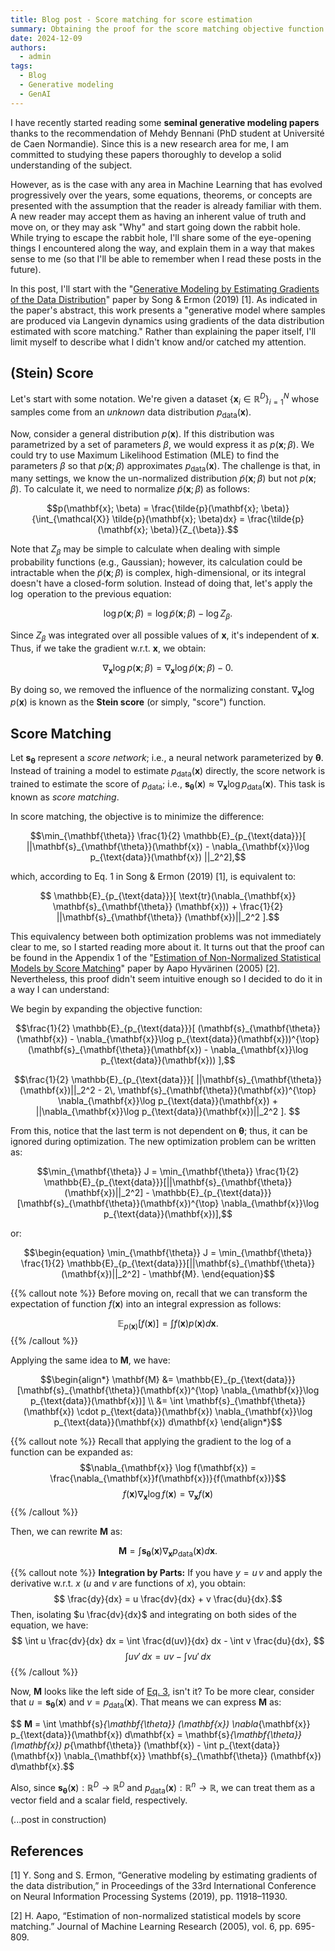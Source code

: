 ```yaml
---
title: Blog post - Score matching for score estimation
summary: Obtaining the proof for the score matching objective function 
date: 2024-12-09
authors:
  - admin
tags:
  - Blog
  - Generative modeling
  - GenAI
---
```


I have recently started reading some **seminal generative modeling papers** thanks to the recommendation of Mehdy Bennani (PhD student at Université de Caen Normandie).
Since this is a new research area for me, I am committed to studying these papers thoroughly to develop a solid understanding of the subject. 

However, as is the case with any area in Machine Learning that has evolved progressively over the years, some equations, theorems, or concepts are presented with the assumption that the reader is already familiar with them. 
A new reader may accept them as having an inherent value of truth and move on, or they may ask "Why" and start going down the rabbit hole.
While trying to escape the rabbit hole, I'll share some of the eye-opening things I encountered along the way, and explain them in a way that makes sense to me
(so that I'll be able to remember when I read these posts in the future).


In this post, I'll start with the "[Generative Modeling by Estimating Gradients of the Data Distribution](https://dl.acm.org/doi/10.5555/3454287.3455354)" paper by Song & Ermon (2019) [1].
As indicated in the paper's abstract, this work presents a "generative model where samples are produced via Langevin dynamics using gradients of the data distribution estimated with score matching."
Rather than explaining the paper itself, I'll limit myself to describe what I didn't know and/or catched my attention.

## (Stein) Score

Let's start with some notation. 
We're given a dataset $\{ \mathbf{x}_i \in \mathbb{R}^D \}_{i=1}^N$ whose samples come from an _unknown_ data distribution $p_{\text{data}}(\mathbf{x})$.

Now, consider a general distribution $p(\mathbf{x})$.
If this distribution was parametrized by a set of parameters $\beta$, we would express it as $p(\mathbf{x}; \beta)$.
We could try to use Maximum Likelihood Estimation (MLE) to find the parameters $\beta$ so that $p(\mathbf{x}; \beta)$ approximates $p_{\text{data}}(\mathbf{x})$.
The challenge is that, in many settings, we know the un-normalized distribution $\tilde{p}(\mathbf{x}; \beta)$ but not $p(\mathbf{x}; \beta)$.
To calculate it, we need to normalize $\tilde{p}(\mathbf{x}; \beta)$ as follows:

$$p(\mathbf{x}; \beta) = \frac{\tilde{p}(\mathbf{x}; \beta)}{\int_{\mathcal{X}} \tilde{p}(\mathbf{x}; \beta)dx} = \frac{\tilde{p}(\mathbf{x}; \beta)}{Z_{\beta}}.$$

Note that $Z_{\beta}$ may be simple to calculate when dealing with simple probability functions (e.g., Gaussian); however, its calculation
could be intractable when the $\tilde{p}(\mathbf{x}; \beta)$ is complex, high-dimensional, or its integral doesn't have a closed-form solution.
Instead of doing that, let's apply the $\log$ operation to the previous equation:

$$\log p(\mathbf{x}; \beta) = \log \tilde{p}(\mathbf{x}; \beta) - \log Z_{\beta}.$$

Since $Z_{\beta}$ was integrated over all possible values of $\mathbf{x}$, it's independent of $\mathbf{x}$.
Thus, if we take the gradient w.r.t. $\mathbf{x}$, we obtain:

$$\nabla_{\mathbf{x}} \log p(\mathbf{x}; \beta) = \nabla_{\mathbf{x}} \log \tilde{p}(\mathbf{x}; \beta) - 0.$$

By doing so, we removed the influence of the normalizing constant. 
$\nabla_{\mathbf{x}} \log p(\mathbf{x})$ is known as the **Stein score** (or simply, "score") function. 

## Score Matching

Let $\mathbf{s}_{\mathbf{\theta}}$ represent a _score network_; i.e., a neural network parameterized by $\mathbf{\theta}$.
Instead of training a model to estimate $p_{\text{data}}(\mathbf{x})$ directly, the score network is trained to estimate the score of $p_{\text{data}}$; i.e., 
$\mathbf{s}_{\mathbf{\theta}} (\mathbf{x}) \approx \nabla_{\mathbf{x}} \log p_{\text{data}}(\mathbf{x})$.
This task is known as _score matching_.

In score matching, the objective is to minimize the difference:

$$\min_{\mathbf{\theta}} \frac{1}{2} \mathbb{E}_{p_{\text{data}}}[ ||\mathbf{s}_{\mathbf{\theta}}(\mathbf{x}) - \nabla_{\mathbf{x}}\log p_{\text{data}}(\mathbf{x}) ||_2^2],$$

which, according to Eq. 1 in Song & Ermon (2019) [1], is equivalent to:

$$ \mathbb{E}_{p_{\text{data}}}[ \text{tr}(\nabla_{\mathbf{x}} \mathbf{s}_{\mathbf{\theta}} (\mathbf{x})) + \frac{1}{2} ||\mathbf{s}_{\mathbf{\theta}} (\mathbf{x})||_2^2  ].$$

This equivalency between both optimization problems was not immediately clear to me, so I started reading more about it.
It turns out that the proof can be found in the Appendix 1 of the
"[Estimation of Non-Normalized Statistical Models by Score Matching](https://jmlr.csail.mit.edu/papers/volume6/hyvarinen05a/old.pdf)" paper by Aapo Hyvärinen (2005) [2].
Nevertheless, this proof didn't seem intuitive enough so I decided to do it in a way I can understand:

We begin by expanding the objective function:

$$\frac{1}{2} \mathbb{E}_{p_{\text{data}}}[ (\mathbf{s}_{\mathbf{\theta}}(\mathbf{x}) - \nabla_{\mathbf{x}}\log p_{\text{data}}(\mathbf{x}))^{\top}(\mathbf{s}_{\mathbf{\theta}}(\mathbf{x}) - \nabla_{\mathbf{x}}\log p_{\text{data}}(\mathbf{x}))  ],$$

$$\frac{1}{2} \mathbb{E}_{p_{\text{data}}}[ ||\mathbf{s}_{\mathbf{\theta}}(\mathbf{x})||_2^2 - 2\, \mathbf{s}_{\mathbf{\theta}}(\mathbf{x})^{\top} \nabla_{\mathbf{x}}\log p_{\text{data}}(\mathbf{x}) + ||\nabla_{\mathbf{x}}\log p_{\text{data}}(\mathbf{x})||_2^2 ]. $$

From this, notice that the last term is not dependent on $\mathbf{\theta}$; thus, it can be ignored during optimization.
The new optimization problem can be written as:

$$\min_{\mathbf{\theta}} J = \min_{\mathbf{\theta}} \frac{1}{2} \mathbb{E}_{p_{\text{data}}}[||\mathbf{s}_{\mathbf{\theta}}(\mathbf{x})||_2^2] - \mathbb{E}_{p_{\text{data}}}[\mathbf{s}_{\mathbf{\theta}}(\mathbf{x})^{\top} \nabla_{\mathbf{x}}\log p_{\text{data}}(\mathbf{x})],$$

or:

[//]: # ([Eq. 1]&#40;#EQ1&#41;)

<a name="EQ1"></a>
$$\begin{equation}
\min_{\mathbf{\theta}} J = \min_{\mathbf{\theta}} \frac{1}{2} \mathbb{E}_{p_{\text{data}}}[||\mathbf{s}_{\mathbf{\theta}}(\mathbf{x})||_2^2] - \mathbf{M}.
\end{equation}$$

{{% callout note %}}
 Before moving on, recall that we can transform the expectation of function $f(\mathbf{x})$ into an integral expression as follows:

 $$\mathbb{E}_{p(\mathbf{x})} [f(\mathbf{x})] = \int f(\mathbf{x})p(\mathbf{x}) d\mathbf{x}.$$
{{% /callout %}}

Applying the same idea to $\mathbf{M}$, we have:

$$\begin{align*}
\mathbf{M} &= \mathbb{E}_{p_{\text{data}}}[\mathbf{s}_{\mathbf{\theta}}(\mathbf{x})^{\top} \nabla_{\mathbf{x}}\log p_{\text{data}}(\mathbf{x})] \\
&= \int \mathbf{s}_{\mathbf{\theta}} (\mathbf{x}) \cdot p_{\text{data}}(\mathbf{x}) \nabla_{\mathbf{x}}\log p_{\text{data}}(\mathbf{x}) d\mathbf{x}
\end{align*}$$

{{% callout note %}}
Recall that applying the gradient to the log of a function can be expanded as:
$$\nabla_{\mathbf{x}} \log f(\mathbf{x}) = \frac{\nabla_{\mathbf{x}}f(\mathbf{x})}{f(\mathbf{x})}$$
$$f(\mathbf{x}) \nabla_{\mathbf{x}} \log f(\mathbf{x}) = \nabla_{\mathbf{x}}f(\mathbf{x})$$
{{% /callout %}}

Then, we can rewrite $\mathbf{M}$ as:

[//]: # ( [Eq. 2]&#40;#EQ2&#41;)

<a name="EQ2"></a>
$$\begin{equation}
\mathbf{M} = \int \mathbf{s}_{\mathbf{\theta}} (\mathbf{x}) \nabla_{\mathbf{x}} p_{\text{data}}(\mathbf{x}) d\mathbf{x}.
\end{equation}$$

{{% callout note %}}
**Integration by Parts:**
If you have $y = u\, v$ and apply the derivative w.r.t. $x$ ($u$ and $v$ are functions of $x$), you obtain:
$$ \frac{dy}{dx} = u \frac{dv}{dx} + v \frac{du}{dx}.$$
Then, isolating $u \frac{dv}{dx}$ and integrating on both sides of the equation, we have:
$$ \int u \frac{dv}{dx} dx = \int \frac{d(uv)}{dx} dx - \int v \frac{du}{dx}, $$
<a name="EQ3"></a>
$$ \begin{equation} 
\int u v'\, dx = uv - \int v u'\, dx 
\end{equation}$$
{{% /callout %}}

Now, $\mathbf{M}$ looks like the left side of [Eq. 3](#EQ3), isn't it?
To be more clear, consider that $u = \mathbf{s}_{\mathbf{\theta}} (\mathbf{x})$ and $v = p_{\text{data}}(\mathbf{x})$.
That means we can express $\mathbf{M}$ as:

$$ $\mathbf{M}$ = \int \mathbf{s}_{\mathbf{\theta}} (\mathbf{x}) \nabla_{\mathbf{x}} p_{\text{data}}(\mathbf{x}) d\mathbf{x} =
\mathbf{s}_{\mathbf{\theta}} (\mathbf{x}) p_{\mathbf{\theta}} (\mathbf{x}) - 
\int p_{\text{data}}(\mathbf{x}) \nabla_{\mathbf{x}} \mathbf{s}_{\mathbf{\theta}} (\mathbf{x}) d\mathbf{x}.$$

Also, since $\mathbf{s}_{\mathbf{\theta}} (\mathbf{x}): \mathbb{R}^D \rightarrow \mathbb{R}^D$ and $p_{\text{data}}(\mathbf{x}): \mathbb{R}^n \rightarrow \mathbb{R}$, 
we can treat them as a vector field and a scalar field, respectively.

(...post in construction)


## References

[1] Y. Song and S. Ermon, “Generative modeling by estimating gradients of the data distribution,” in Proceedings of the 33rd International Conference on Neural Information Processing Systems (2019), pp. 11918–11930.

[2] H. Aapo, “Estimation of non-normalized statistical models by score matching.” Journal of Machine Learning Research (2005), vol. 6, pp. 695-809.





